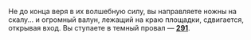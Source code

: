 Не до конца веря в их волшебную силу, вы направляете ножны на скалу... и огромный валун, лежащий на краю площадки, сдвигается, открывая вход. Вы ступаете в темный провал — [**291**](#n_291).

